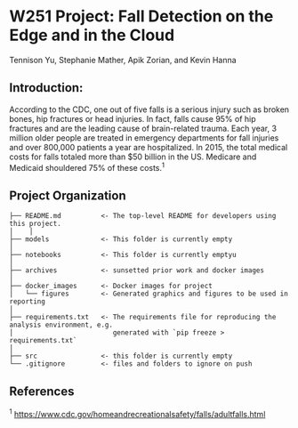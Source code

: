 # W251 Project: Fall Detection on the Edge and in the Cloud

Tennison Yu, Stephanie Mather, Apik Zorian, and Kevin Hanna

## Introduction: 

According to the CDC, one out of five falls is a serious injury such as broken bones, hip fractures or head injuries. In fact, falls cause 95% of hip fractures and are the leading cause of brain-related trauma. Each year, 3 million older people are treated in emergency departments for fall injuries and over 800,000 patients a year are hospitalized. In 2015, the total medical costs for falls totaled more than $50 billion in the US. Medicare and Medicaid shouldered 75% of these costs.<sup>1</sup> 

## Project Organization


    ├── README.md          <- The top-level README for developers using this project.
    │    │
    ├── models             <- This folder is currently empty
    │
    ├── notebooks          <- This folder is currently emptyu
    │
    ├── archives           <- sunsetted prior work and docker images 
    │
    ├── docker_images      <- Docker images for project
    │   └── figures        <- Generated graphics and figures to be used in reporting
    │
    ├── requirements.txt   <- The requirements file for reproducing the analysis environment, e.g.
    │                         generated with `pip freeze > requirements.txt`
    │
    ├── src                <- this folder is currently empty
    └── .gitignore         <- files and folders to ignore on push


## References
<sup>1</sup> https://www.cdc.gov/homeandrecreationalsafety/falls/adultfalls.html

